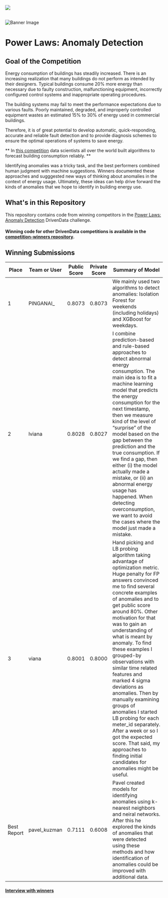 [<img src='https://community.drivendata.org/uploads/default/optimized/1X/e055d38472b1ae95f54110375180ceb4449c026b_1_690x111.png'>](https://www.drivendata.org/)
<br><br>

![Banner Image](https://s3.amazonaws.com/drivendata-public-assets/se-challenge-2-banner.jpg)

#  Power Laws: Anomaly Detection
## Goal of the Competition

Energy consumption of buildings has steadily increased. There is an increasing realization that many buildings do not perform as intended by their designers. Typical buildings consume 20% more energy than necessary due to faulty construction, malfunctioning equipment, incorrectly configured control systems and inappropriate operating procedures.

The building systems may fail to meet the performance expectations due to various faults. Poorly maintained, degraded, and improperly controlled equipment wastes an estimated 15% to 30% of energy used in commercial buildings.

Therefore, it is of great potential to develop automatic, quick-responding, accurate and reliable fault detection and to provide diagnosis schemes to ensure the optimal operations of systems to save energy.

** In [this competition](https://www.drivendata.org/competitions/52/anomaly-detection-electricity/) data scientists all over the world built algorithms to forecast building consumption reliably. **

Identifying anomalies was a tricky task, and the best performers combined human judgment with machine suggestions. Winners documented these approaches and sugggested new ways of thinking about anomalies in the context of energy usage. Ultimately, these ideas can help drive forward the kinds of anomalies that we hope to identify in building energy use.

## What's in this Repository
This repository contains code from winning competitors in the [Power Laws: Anomaly Detection](https://www.drivendata.org/competitions/51/electricity-prediction-machine-learning/) DrivenData challenge.

#### Winning code for other DrivenData competitions is available in the [competition-winners repository](https://github.com/drivendataorg/competition-winners).


## Winning Submissions

Place |Team or User | Public Score | Private Score | Summary of Model
--- | --- | --- | --- | ---
1 | PINGANAI_ | 0.8073 | 0.8073   | We mainly used two algorithms to detect anomalies: Isolation Forest for weekends (including holidays) and XGBoost for weekdays.
2 | lviana | 0.8028 | 0.8027 | I combine prediction-based and rule-based approaches to detect abnormal energy consumption. The main idea is to fit a machine learning model that predicts the energy consumption for the next timestamp, then we measure kind of the level of “surprise” of the model based on the gap between the prediction and the true consumption. If we find a gap, then either (i) the model actually made a mistake, or (ii) an abnormal energy usage has happened. When detecting overconsumption, we want to avoid the cases where the model just made a mistake.
3 | viana | 0.8001 | 0.8000 | Hand picking and LB probing algorithm taking advantage of optimization metric. Huge penalty for FP answers convinced me to find several concrete examples of anomalies and to get public score around 80%. Other motivation for that was to gain an understanding of what is meant by anomaly. To find these examples I grouped-by observations with similar time related features and marked 4 sigma deviations as anomalies. Then by manually examining groups of anomalies I started LB probing for each meter_id separately. After a week or so I got the expected score.  That said, my approaches to finding initial candidates for anomalies might be useful.
Best Report | pavel_kuzman | 0.7111 | 0.6008 | Pavel created models for identifying anomalies using k-nearest neighbors and neiral networks. After this he explored the kinds of anomalies that were detected using these methods and how identification of anomalies could be improved with additional data.

#### [Interview with winners](http://drivendata.co/blog/power-laws-anomalies-winners/)
